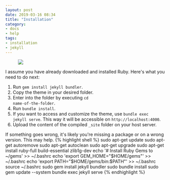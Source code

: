 ```yaml
---
layout: post
date: 2019-03-16 08:34
title: "Installation"
category: 
- docs
- help
tags:
- installation
- jekyll
---
```


<figure class="aligncenter">
    <img src="https://snipcartweb-10f3.kxcdn.com/media/all/9570/snipcart-static-site-ecommerce-jekyll.png" />
</figure>

I assume you have already downloaded and installed Ruby. Here's what you need to do next:

1. Run <code>gem install jekyll bundler</code>.
2. Copy the theme in your desired folder.
3. Enter into the folder by executing <code>cd name-of-the-folder</code>.
4. Run <code>bundle install</code>.
5. If you want to access and customize the theme, use <code>bundle exec jekyll serve</code>. This way it will be accessible on <code>http://localhost:4000</code>.
6. Upload the content of the compiled <code>_site</code> folder on your host server.

If something goes wrong, it's likely you're missing a package or on a wrong version.  This may help.
{% highlight shell %}
sudo apt-get update
sudo apt-get autoremove
sudo apt-get autoclean
sudo apt-get upgrade
sudo apt-get install ruby-full build-essential zlib1g-dev
echo '# Install Ruby Gems to ~/gems' >> ~/.bashrc
echo 'export GEM_HOME="$HOME/gems"' >> ~/.bashrc
echo 'export PATH="$HOME/gems/bin:$PATH"' >> ~/.bashrc
source ~/.bashrc
sudo gem install jekyll bundler
sudo bundle install
sudo gem update --system
bundle exec jekyll serve
{% endhighlight %}
